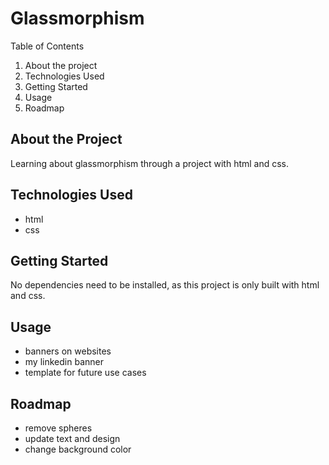 # Glassmorphism

Table of Contents

1. About the project
2. Technologies Used
3. Getting Started
4. Usage
5. Roadmap

## About the Project

Learning about glassmorphism through a project with html and css.

## Technologies Used

- html
- css

## Getting Started

No dependencies need to be installed, as this project is only built with html and css.

## Usage

- banners on websites
- my linkedin banner
- template for future use cases

## Roadmap

- remove spheres
- update text and design
- change background color
